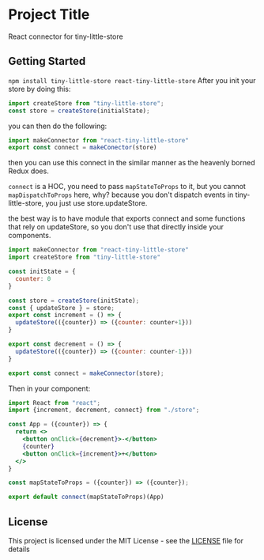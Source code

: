 # Project Title

React connector for tiny-little-store

## Getting Started

`npm install tiny-little-store react-tiny-little-store`
After you init your store by doing this:
```javascript
import createStore from "tiny-little-store";
const store = createStore(initialState);
```
you can then do the following:
```javascript
import makeConnector from "react-tiny-little-store"
export const connect = makeConector(store)
```

then you can use this connect in the similar manner as the heavenly borned Redux does.

`connect` is a HOC, you need to pass `mapStateToProps` to it, but you cannot `mapDispatchToProps` here, why? because you don't dispatch events in tiny-little-store, you just use store.updateStore.

the best way is to have module that exports connect and some functions that rely on updateStore, so you don't use that directly inside your components.

```javascript
import makeConnector from "react-tiny-little-store"
import createStore from "tiny-little-store"

const initState = {
  counter: 0
}

const store = createStore(initState);
const { updateStore } = store;
export const increment = () => {
  updateStore(({counter}) => ({counter: counter+1}))
}

export const decrement = () => {
  updateStore(({counter}) => ({counter: counter-1}))
}

export const connect = makeConnector(store);
```

Then in your component: 
```jsx
import React from "react";
import {increment, decrement, connect} from "./store";

const App = ({counter}) => {
  return <>
    <button onClick={decrement}>-</button>
    {counter}
    <button onClick={increment}>+</button>
  </>
}

const mapStateToProps = ({counter}) => ({counter});

export default connect(mapStateToProps)(App)
```
## License

This project is licensed under the MIT License - see the [LICENSE](LICENSE) file for details